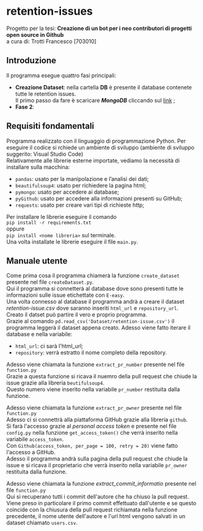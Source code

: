 # retention-issues
Progetto per la tesi: **Creazione di un bot per i neo contributori di progetti open source in Github**  
a cura di: Trotti Francesco [703010]  
  
## Introduzione
Il programma esegue quattro fasi principali:  
* **Creazione Dataset**: nella cartella **DB** è presente il database contenete tutte le retention issues.  
Il primo passo da fare è scaricare ***MongoDB*** cliccando sul [link](https://www.mongodb.com/try/download/community) ;  
* **Fase 2**: 

## Requisiti fondamentali
Programma realizzato con il linguaggio di programmazione Python. Per eseguire il codice si rchiede un ambiente di sviluppo (ambiente di sviluppo suggerito: Visual Studio Code)  
Relativamente alle librerie esterne importate, vediamo la necessità di installare sulla macchina:
* `pandas`: usato per la manipolazione e l’analisi dei dati;
* `beautifulsoup4`: usato per richiedere la pagina html;
* `pymongo`: usato per accedere ai database;
* `pyGithub`: usato per accedere alla informazioni presenti su GitHub;
* `requests`: usato per creare vari tipi di richieste http;   

Per installare le librerie eseguire il comando  
`pip install -r requirements.txt`  
oppure  
`pip install <nome libreria>` sul terminale.  
Una volta installate le librerie eseguire il file `main.py`.

## Manuale utente
Come prima cosa il programma chiamerà la funzione `create_dataset` presente nel file `createDataset.py`.  
Qui il programma si connetterà al database dove sono presenti tutte le informazioni sulle issue etichettate con `E-easy`.  
Una volta connesso al database il programma andrà a creare il dataset *retention-issue.csv* dove saranno inseriti `html_url` e `repository_url`.  
Creato il datset può partire il vero e proprio programma.  
Grazie al comando `pd.read_csv('Dataset/retention-issue.csv')` il programma leggerà il dataset appena creato.
Adesso viene fatto iterare il database e nella variabile:
* `html_url`: ci sarà l'html_url;
* `repository`: verrà estratto il nome completo della repository.

Adesso viene chiamata la funzione `extract_pr_number` presente nel file  `function.py`  
Grazie a questa funzione si ricava il nuemro della pull request che chiude la issue grazie alla libreria `beutifulsoup4`.  
Questo numero viene inserito nella variabile `pr_number` restituita dalla funzione.  
  
Adesso viene chiamata la funzione `extract_pr_owner` presente nel file `function.py`  
Adesso ci si connettrà alla piattaforma GitHub grazie alla libreria `github`.  
Si farà l'accesso grazie al *personal access token* e presente nel file `config.py` nella funzione `get_access_token()` che verrà inserito nella variabile `access_token`.  
Con `Github(access_token, per_page = 100, retry = 20)` viene fatto l'accesso a GitHub.  
Adesso il programma andrà sulla pagina della pull request che chiude la issue e si ricava il proprietario che verrà inserito nella variabile `pr_owner` restituita dalla funzione.  
  
Adesso viene chiamata la funzione *extract_commit_informatio* presente nel file `function.py`  
Qui si recuperano tutti i commit dell'autore che ha chiuso la pull request.  
Viene preso in particolare il primo commit effettuato dall'utente e se questo coincide con la chiusura della pull request richiamata nella funzione precedente, il nome utente dell'autore e l'url html vengono salvati in un dataset chiamato `users.csv`. 


